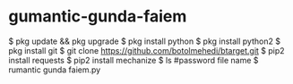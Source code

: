 # gumantic-gunda-faiem

$ pkg update && pkg upgrade
$ pkg install python
$ pkg install python2
$ pkg install git
$ git clone https://github.com/botolmehedi/btarget.git
$ pip2 install requests
$ pip2 install mechanize
$ ls
#password file name 
$ rumantic gunda faiem.py
